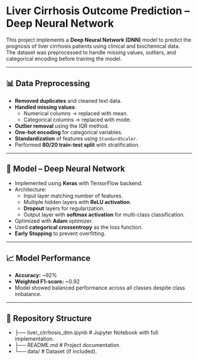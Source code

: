 # Liver Cirrhosis Outcome Prediction – Deep Neural Network

This project implements a **Deep Neural Network (DNN)** model to predict the prognosis of liver cirrhosis patients using clinical and biochemical data.  
The dataset was preprocessed to handle missing values, outliers, and categorical encoding before training the model.

---

## 📊 Data Preprocessing
- **Removed duplicates** and cleaned text data.
- **Handled missing values**:
  - Numerical columns → replaced with mean.
  - Categorical columns → replaced with mode.
- **Outlier removal** using the IQR method.
- **One-hot encoding** for categorical variables.
- **Standardization** of features using `StandardScaler`.
- Performed **80/20 train-test split** with stratification.

---

## 🧠 Model – Deep Neural Network
- Implemented using **Keras** with TensorFlow backend.
- Architecture:
  - Input layer matching number of features.
  - Multiple hidden layers with **ReLU activation**.
  - **Dropout** layers for regularization.
  - Output layer with **softmax activation** for multi-class classification.
- Optimized with **Adam** optimizer.
- Used **categorical crossentropy** as the loss function.
- **Early Stopping** to prevent overfitting.

---

## 📈 Model Performance
- **Accuracy:** ~92%
- **Weighted F1-score:** ~0.92
- Model showed balanced performance across all classes despite class imbalance.

---

## 📂 Repository Structure
- ├── liver_cirrhosis_dnn.ipynb # Jupyter Notebook with full implementation.
- ├── README.md # Project documentation.
- └── data/ # Dataset (if included).
